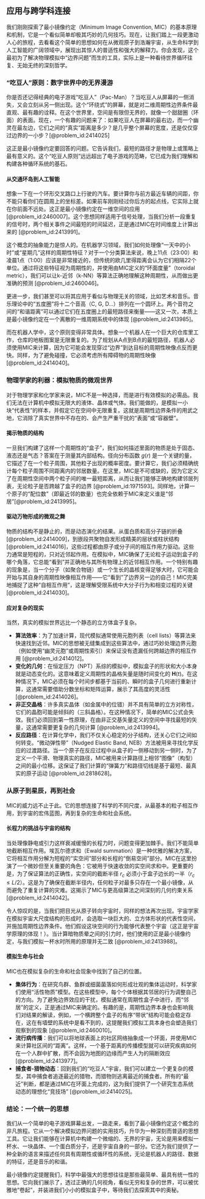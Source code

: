 ## 应用与跨学科连接

我们刚刚探索了最小镜像约定（Minimum Image Convention, MIC）的基本原理和机制，它是一个看似简单却极其巧妙的几何技巧。现在，让我们踏上一段更激动人心的旅程，去看看这个简单的思想如何在从微观原子到浩瀚宇宙，从生命科学到人工智能的广阔领域中，展现出其惊人的普适性和强大的解释力。你会发现，这个最初为了解决物理模拟中“边界问题”而生的工具，实际上是一种看待世界循环往复、无始无终的深刻哲学。

### “吃豆人”原则：数字世界中的无界漫游

你是否还记得经典的电子游戏“吃豆人”（Pac-Man）？当吃豆人从屏幕的一侧消失，又会立刻从另一侧出现。这个“环绕式”的屏幕，就是对二维周期性边界条件最直观、最有趣的诠释。在这个世界里，空间是有限但无界的，就像一个甜甜圈（环面）的表面。现在，一个有趣的问题来了：如果吃豆人在屏幕的最右边，而一个幽灵在最左边，它们之间的“真实”距离是多少？是几乎整个屏幕的宽度，还是仅仅穿过边界的一小步？[@problem_id:2414025]

这正是最小镜像约定要回答的问题。它告诉我们，最短的路径才是物理上或策略上最有意义的。这个“吃豆人原则”远远超出了电子游戏的范畴，它已成为我们理解和构建各种循环系统的基石。

#### 从交通环岛到人工智能

想象一下在一个环形交叉路口上行驶的汽车。要计算你与前方最近车辆的间距，你不能只看你们在圆周上的坐标差。如果前车刚刚经过你后方的起点线，它实际上就在你前面不远处。这正是最小镜像约定在一维空间的应用 [@problem_id:2460007]。这个思想同样适用于信号处理，当我们分析一段重复的信号时，两个相关事件之间最短的时间延迟，正是通过MIC在时间维度上计算出来的 [@problem_id:2413991]。

这个概念的抽象能力是惊人的。在机器学习领域，我们如何处理像“一天中的小时”或“星期几”这样的周期性特征？对于一个分类算法来说，晚上11点（23:00）和凌晨1点（1:00）应该是非常接近的，但传统的欧几里得距离会认为它们相隔22个单位。通过将这些特征视为周期性的，并使用由MIC定义的“环面度量”（toroidal metric），我们可以让k-近邻（k-NN）等算法正确地理解这种周期性，从而做出更准确的预测 [@problem_id:2460046]。

更进一步，我们甚至可以将其应用于看似与物理无关的领域，比如艺术和音乐。音乐理论中的“五度圈”将十二个音高（C, G, D...）排列在一个圆环上。两个音符之间的“和谐距离”可以通过它们在五度圈上的最短路径来衡量——这又一次，本质上是最小镜像约定在一个离散的一维周期系统中的体现 [@problem_id:2413985]。

而在机器人学中，这个原则变得非常具体。想象一个机器人在一个巨大的仓库里工作，仓库的地板图案是无限重复的。为了规划从A点到B点的最短路径，机器人必须使用MIC来计算，因为它可能会发现穿过“边界”到达目标的周期性映像点反而更快。同样，为了避免碰撞，它必须考虑所有障碍物的周期性映像 [@problem_id:2414040]。

### 物理学家的利器：模拟物质的微观世界

对于物理学家和化学家来说，MIC不是一种选择，而是进行有效模拟的必需品。我们无法在计算机中模拟无限大的液体、晶体或气体。我们能做的，是模拟一小块“代表性”的样本，并假定它在空间中无限重复。这就是周期性边界条件的用武之地，它消除了真实世界中不存在的、会产生严重干扰的“表面”或“容器壁”。

#### 揭示物质的结构

一旦我们构建了这样一个周期性的“盒子”，我们如何描述里面的物质是处于固态、液态还是气态？答案在于测量其内部结构。径向分布函数 $g(r)$ 是一个关键的量，它描述了在一个粒子周围，其他粒子出现的概率密度。要计算它，我们必须精确统计每个粒子周围不同距离内的邻居数量。在这里，MIC是不可或缺的，因为它定义了在周期性空间中两个粒子间的唯一最短距离，从而让我们能够正确地构建邻居列表，无论粒子是否跨越了盒子的边界 [@problem_id:1971593]。同样地，计算一个原子的“配位数”（即最近邻的数量）也完全依赖于MIC来定义谁是“邻居”[@problem_id:2413995]。

#### 驱动万物形成的微观之舞

物质的结构不是静止的，而是动态演化的结果。从蛋白质和高分子链的折叠 [@problem_id:2414009]，到嵌段共聚物自发形成精美的层状或柱状结构 [@problem_id:2414016]，这些过程都由原子或分子间的相互作用力驱动。这些力通常是短程的，只对近邻起作用。在模拟中，MIC确保了无论粒子运动到盒子的哪个角落，它总能“看到”并正确地与其所有物理上的近邻相互作用。一个特别有趣的现象是，当一个分子（如聚合物链）或一个生长的晶核变得足够大时，它可能会开始与其自身的周期性映像相互作用——它“看到”了边界另一边的自己！MIC完美地捕捉了这种“自相互作用”，这是理解受限系统中大分子行为和相变过程的关键 [@problem_id:2414030]。

#### 应对复杂的现实

当然，真实的模拟世界远比一个静态的立方体盒子复杂。
- **算法效率**：为了加速计算，现代模拟通常使用元胞列表（cell lists）等算法来快速找到近邻。MIC的思想被无缝集成到这些算法中，通过巧妙处理边界元胞（例如使用“幽灵元胞”或周期性索引）来保证没有遗漏任何跨越边界的相互作用 [@problem_id:2414012]。
- **变化的几何**：在恒定压力（NPT）系综的模拟中，模拟盒子的形状和大小本身就是动态变化的。这意味着定义周期性的晶格矢量是随时间变化的 $\mathbf{H}(t)$。在这种情况下，MIC必须在每个时间步都基于当前的、瞬时的盒子几何进行重新计算，这通常需要借助分数坐标和矩阵运算，展示了其高度的灵活性 [@problem_id:2414026]。
- **非正交晶格**：许多真实晶体（如金属中的位错）并不具有简单的立方对称性，它们的晶胞可能是倾斜的（三斜晶格）。在这种情况下，简单的MIC公式会失效。我们必须回到第一性原理，在由非正交基矢量定义的空间中寻找最短的矢量，这通常需要更复杂的几何计算 [@problem_id:2413994]。
- **反应路径**：在计算化学中，我们不仅关心稳定的分子结构，还关心它们之间如何转变。“微动弹性带”（Nudged Elastic Band, NEB）方法被用来寻找化学反应的过渡路径。当一个原子在反应过程中从盒子的一侧移动到另一侧时，为了定义一个平滑、物理真实的路径，MIC被用来计算路径上相邻“图像”（构型）之间的最小位移。这保证了我们计算的“弹簧力”和路径切线是基于最短、最真实的原子运动 [@problem_id:2818628]。

### 从原子到星辰，再到社会

MIC的威力远不止于此。它的思想连接了科学的不同尺度，从最基本的粒子相互作用，到宇宙的宏伟蓝图，再到复杂的生命和社会系统。

#### 长程力的挑战与宇宙的结构

当处理像静电或引力这样衰减缓慢的长程力时，问题变得更加棘手。我们不能简单地截断相互作用。埃瓦尔德求和（Ewald summation）是一种优雅的解决方案，它将相互作用分解为短程的“实空间”部分和长程的“倒易空间”部分。MIC在这里扮演了一个微妙但至关重要的角色：它被用于快速收敛的实空间求和中。更重要的是，为了保证算法的正确性，实空间的截断半径 $r_c$ 必须小于盒子边长的一半（$r_c \le L/2$）。这是为了确保在截断半径内，任何粒子对最多只存在一个最小镜像，从而避免了重复计算的灾难。这揭示了MIC与更高级算法之间深刻的几何约束关系 [@problem_id:2414042]。

令人惊叹的是，当我们把目光从原子转向宇宙时，同样的想法再次出现。宇宙学家在模拟宇宙大尺度结构的形成时，会选取一块巨大的、立方体形状的代表性空间，并施加周期性边界条件。他们假设这块空间的行为能够代表整个宇宙（这正是宇宙学原理的体现！）。当计算暗物质晕之间的引力时，他们使用的正是最小镜像约定，与我们模拟一杯水时所用的原理并无二致 [@problem_id:2413988]。

#### 模拟生命与社会

MIC也在模拟复杂的生命和社会现象中找到了自己的位置。
- **集体行为**：在研究鸟群、鱼群或细菌菌落如何形成壮观的集体运动时，科学家们使用“活性物质”模型。在这些模型中，每个个体根据其邻居的行为调整自己的方向。为了避免边界效应的干扰，模拟通常在周期性盒子中进行，而“邻居”的定义，正是通过MIC来确定的。有趣的是，周期性边界本身也会影响我们对结果的解读，例如，一个横跨整个盒子的有序“带状”结构可能会稳定存在，这在有墙壁的系统中是看不到的，这提醒我们模拟工具本身也会塑造我们观察到的现象 [@problem_id:2460010]。
- **流行病传播**：我们可以将地球表面上的社区网络抽象成一个环面，并使用MIC来计算社区间的“距离”。这样，一个基于距离的传播模型就可以研究疾病如何在一个人群中扩散，而不会因为地图的边缘而产生人为的隔断效应 [@problem_id:2413977]。
- **捕食者-猎物动态**：回到我们的“吃豆人”宇宙，我们可以建立一个更复杂的模型，其中捕食者追逐最近的猎物，而猎物则逃离最近的捕食者。所有的“最近”判断，都是通过MIC在环面上完成的，这为我们提供了一个研究生态系统动态的理想化“竞技场” [@problem_id:2414025]。

### 结论：一个统一的思想

我们从一个简单的电子游戏屏幕出发，一路走来，看到了最小镜像约定这个概念的非凡旅程。它从一个解决模拟边界问题的实用技巧，升华为一种深刻而普适的思想工具。它让我们能够在计算机中构建一个微缩的、无界的宇宙，无论是用来模拟一杯水、一块晶体、一个蛋白质分子，还是宇宙自身的一部分。它还为我们提供了一种全新的语言来描述任何具有周期性或循环性的系统，无论是机器人的路径、数据的特征，还是音乐的和谐。

最小镜像约定提醒我们，科学中最强大的思想往往是那些最简单、最具有统一性的思想。它向我们展示了，透过正确的几何视角，看似无穷和复杂的世界，可以被优雅地“卷起”，并装进我们小小的模拟盒子中，等待我们去探索其中的奥秘。